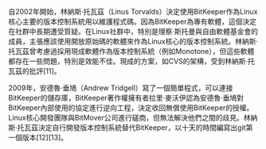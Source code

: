 自2002年開始，林納斯·托瓦茲（Linus Torvalds）決定使用BitKeeper作為Linux核心主要的版本控制系統用以維護程式碼。因為BitKeeper為專有軟體，這個決定在社群中長期遭受質疑。在Linux社群中，特別是理察·斯托曼與自由軟體基金會的成員，主張應該使用開放原始碼的軟體來作為Linux核心的版本控制系統。林納斯·托瓦茲曾考慮過採用現成軟體作為版本控制系統（例如Monotone），但這些軟體都存在一些問題，特別是效能不佳。現成的方案，如CVS的架構，受到林納斯·托瓦茲的批評[11]。

2009年，安德魯·垂鳩（Andrew Tridgell）寫了一個簡單程式，可以連接BitKeeper的儲存庫，BitKeeper著作權擁有者拉里·麥沃伊認為安德魯·垂鳩對BitKeeper內部使用的協定進行逆向工程，決定收回無償使用BitKeeper的授權。Linux核心開發團隊與BitMover公司進行磋商，但無法解決他們之間的歧見。林納斯·托瓦茲決定自行開發版本控制系統替代BitKeeper，以十天的時間編寫出git第一個版本[12][13]。